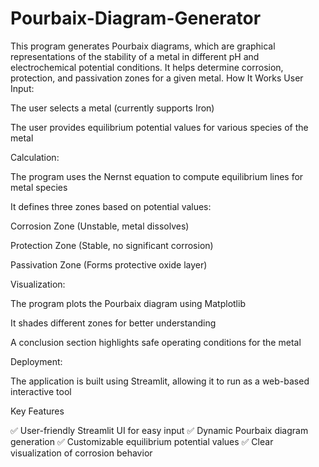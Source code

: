 # Pourbaix-Diagram-Generator
This program generates Pourbaix diagrams, which are graphical representations of the stability of a metal in different pH and electrochemical potential conditions. It helps determine corrosion, protection, and passivation zones for a given metal.
How It Works
User Input:

The user selects a metal (currently supports Iron)

The user provides equilibrium potential values for various species of the metal

Calculation:

The program uses the Nernst equation to compute equilibrium lines for metal species

It defines three zones based on potential values:

Corrosion Zone (Unstable, metal dissolves)

Protection Zone (Stable, no significant corrosion)

Passivation Zone (Forms protective oxide layer)

Visualization:

The program plots the Pourbaix diagram using Matplotlib

It shades different zones for better understanding

A conclusion section highlights safe operating conditions for the metal

Deployment:

The application is built using Streamlit, allowing it to run as a web-based interactive tool

Key Features

✅ User-friendly Streamlit UI for easy input
✅ Dynamic Pourbaix diagram generation
✅ Customizable equilibrium potential values
✅ Clear visualization of corrosion behavior
